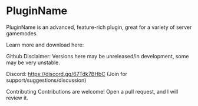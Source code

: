 # PluginName
PluginName is an advanced, feature-rich plugin, great for a variety of server gamemodes.

Learn more and download here: 

Github Disclaimer:
Versions here may be unreleased/in development, some may be very unstable.

Discord:
https://discord.gg/67Tdk7BHbC (Join for support/suggestions/discussion)


Contributing
Contributions are welcome! Open a pull request, and I will review it.
